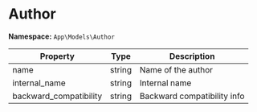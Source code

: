 # Author

**Namespace:** `App\Models\Author`

| Property               | Type   | Description                 |
| ---------------------- | ------ | --------------------------- |
| name                   | string | Name of the author          |
| internal_name          | string | Internal name               |
| backward_compatibility | string | Backward compatibility info |
